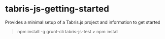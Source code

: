 # tabris-js-getting-started
Provides a minimal setup of a Tabris.js project and information to get started




> npm install -g grunt-cli
tabris-js-test > npm install